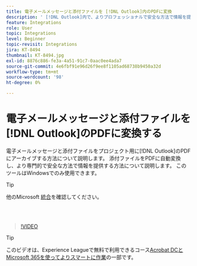 ```yaml
---
title: 電子メールメッセージと添付ファイルを [!DNL Outlook]内のPDFに変換
description: ' [!DNL Outlook]内で、よりプロフェッショナルで安全な方法で情報を提供する方法について説明します'
feature: Integrations
role: User
topic: Integrations
level: Beginner
topic-revisit: Integrations
jira: KT-8494
thumbnail: KT-8494.jpg
exl-id: 8876c886-fe3a-4a51-91c7-0aac0ee4ada7
source-git-commit: 4e6fbf91e96d26f9ee8f1105ad68738b9450a32d
workflow-type: tm+mt
source-wordcount: '98'
ht-degree: 0%

---
```


# 電子メールメッセージと添付ファイルを[!DNL Outlook]のPDFに変換する

電子メールメッセージと添付ファイルをプロジェクト用に[!DNL Outlook]のPDFにアーカイブする方法について説明します。 添付ファイルをPDFに自動変換し、より専門的で安全な方法で情報を提供する方法について説明します。 このツールはWindowsでのみ使用できます。

>[!TIP]
>
>他のMicrosoft [統合](../integrate/integrate-overview.md#microsoft)を確認してください。

<br> 

>[!VIDEO](https://video.tv.adobe.com/v/336859?quality=12&learn=on&hidetitle=true)

>[!TIP]
>
>このビデオは、Experience Leagueで無料で利用できるコース[Acrobat DCとMicrosoft 365を使ってよりスマートに作業](https://experienceleague.adobe.com/?recommended=Acrobat-U-1-2021.microsoft365)の一部です。
